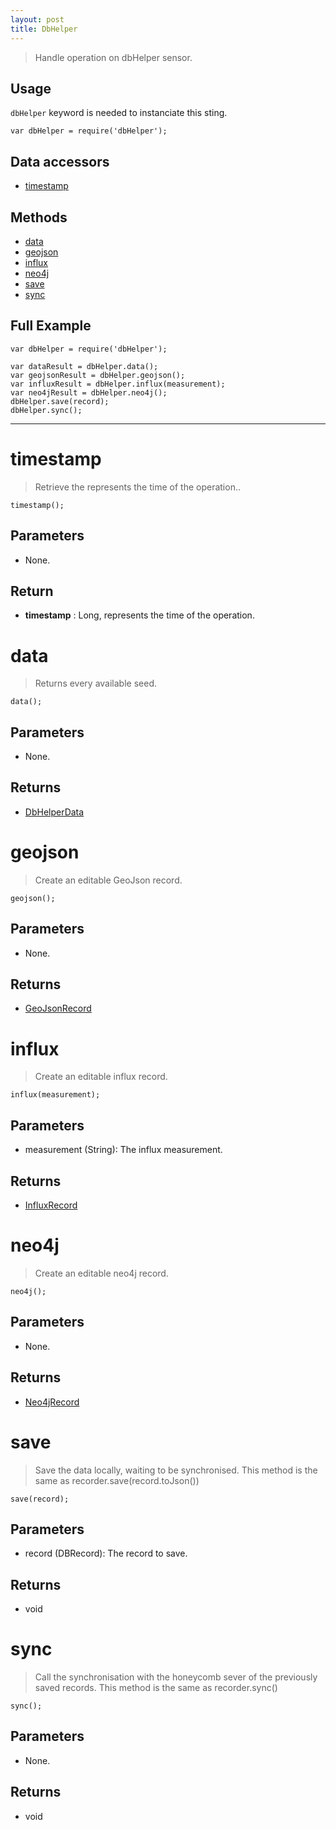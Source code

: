 ```yaml
---
layout: post
title: DbHelper
---
```


> Handle operation on dbHelper sensor.

Usage
-----

`dbHelper` keyword is needed to instanciate this sting.

    var dbHelper = require('dbHelper');


Data accessors
--------------

- [timestamp](#timestamp)

Methods
-------

- [data](#data)
- [geojson](#geojson)
- [influx](#influx)
- [neo4j](#neo4j)
- [save](#save)
- [sync](#sync)

Full Example
------------

    var dbHelper = require('dbHelper');

    var dataResult = dbHelper.data();
    var geojsonResult = dbHelper.geojson();
    var influxResult = dbHelper.influx(measurement);
    var neo4jResult = dbHelper.neo4j();
    dbHelper.save(record);
    dbHelper.sync();




---


timestamp
=========

> Retrieve the represents the time of the operation..

    timestamp();

Parameters
----------

- None.

Return
------

- __timestamp__ : Long, represents the time of the operation.




data
====

> Returns every available seed.

    data();

Parameters
----------

- None.
 
Returns
-------
- [DbHelperData](dbHelperData.html)

geojson
=======

> Create an editable GeoJson record.

    geojson();

Parameters
----------

- None.
 
Returns
-------
- [GeoJsonRecord](/jsdoc/sdk/1.11.0/GeoJsonRecord.html)

influx
======

> Create an editable influx record.

    influx(measurement);

Parameters
----------

- measurement (String): The influx measurement.
 
Returns
-------
- [InfluxRecord](/jsdoc/sdk/1.11.0/InfluxRecord.html)

neo4j
=====

> Create an editable neo4j record.

    neo4j();

Parameters
----------

- None.
 
Returns
-------
- [Neo4jRecord](/jsdoc/sdk/1.11.0/Neo4jRecord.html)

save
====

> Save the data locally, waiting to be synchronised. This method is the same as recorder.save(record.toJson())

    save(record);

Parameters
----------

- record (DBRecord): The record to save.
 
Returns
-------
- void

sync
====

> Call the synchronisation with the honeycomb sever of the previously saved records. This method is the same as recorder.sync()

    sync();

Parameters
----------

- None.
 
Returns
-------
- void
 
